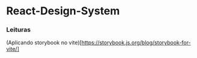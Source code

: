 # React-Design-System

### Leituras

(Aplicando storybook no vite)[https://storybook.js.org/blog/storybook-for-vite/]
